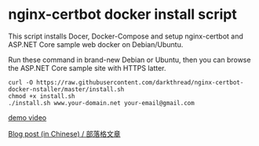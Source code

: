 # nginx-certbot docker install script

This script installs Docer, Docker-Compose and setup nginx-certbot and ASP.NET Core sample web docker on Debian/Ubuntu.

Run these command in brand-new Debian or Ubuntu, then you can browse the ASP.NET Core sample site with HTTPS latter.

```shell
curl -O https://raw.githubusercontent.com/darkthread/nginx-certbot-docker-nstaller/master/install.sh
chmod +x install.sh
./install.sh www.your-domain.net your-email@gmail.com
```
[demo video](https://www.youtube.com/watch?v=sisChevVa0Y)

[Blog post (in Chinese) / 部落格文章](https://blog.darkthread.net/blog/nginx-certbot-auto-setup/)
